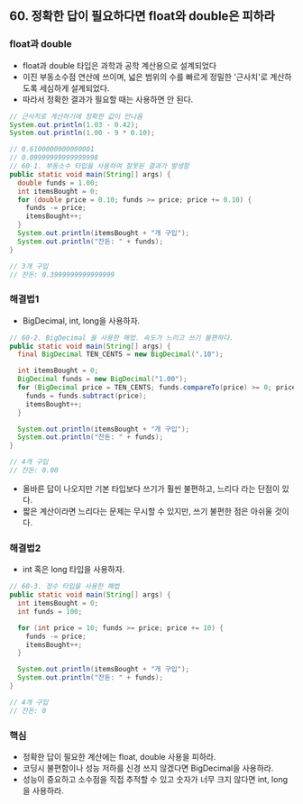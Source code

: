 ## 60. 정확한 답이 필요하다면 float와 double은 피하라

### float과 double

- float과 double 타입은 과학과 공학 계산용으로 설계되었다
- 이진 부동소수점 연산에 쓰이며, 넓은 범위의 수를 빠르게 정밀한 '근사치'로 계산하도록 세심하게 설계되었다.
- 따라서 정확한 결과가 필요할 때는 사용하면 안 된다.

```java
// 근사치로 계산하기에 정확한 값이 안나옴
System.out.println(1.03 - 0.42);
System.out.println(1.00 - 9 * 0.10);

// 0.6100000000000001
// 0.09999999999999998
// 60-1. 부동소수 타입을 사용하여 잘못된 결과가 발생함 
public static void main(String[] args) {
  double funds = 1.00;
  int itemsBought = 0;
  for (double price = 0.10; funds >= price; price += 0.10) {
    funds -= price;
    itemsBought++;
  }
  System.out.println(itemsBought + "개 구입");
  System.out.println("잔돈: " + funds);
}

// 3개 구입
// 잔돈: 0.3999999999999999
```



### 해결법1

- BigDecimal, int, long을 사용하자.

```java
// 60-2. BigDecimal 을 사용한 해법. 속도가 느리고 쓰기 불편하다.
public static void main(String[] args) {
  final BigDecimal TEN_CENTS = new BigDecimal(".10");

  int itemsBought = 0;
  BigDecimal funds = new BigDecimal("1.00");
  for (BigDecimal price = TEN_CENTS; funds.compareTo(price) >= 0; price = price.add(TEN_CENTS)) {
    funds = funds.subtract(price);
    itemsBought++;
  }

  System.out.println(itemsBought + "개 구입");
  System.out.println("잔돈: " + funds);
}

// 4개 구입
// 잔돈: 0.00
```

- 올바른 답이 나오지만 기본 타입보다 쓰기가 훨씬 불편하고, 느리다 라는 단점이 있다.
- 짧은 계산이라면 느리다는 문제는 무시할 수 있지만, 쓰기 불편한 점은 아쉬울 것이다.



### 해결법2

- int 혹은 long 타입을 사용하자.

```java
// 60-3. 정수 타입을 사용한 해법 
public static void main(String[] args) {
  int itemsBought = 0;
  int funds = 100;

  for (int price = 10; funds >= price; price += 10) {
    funds -= price;
    itemsBought++;
  }

  System.out.println(itemsBought + "개 구입");
  System.out.println("잔돈: " + funds);
}

// 4개 구입
// 잔돈: 0
```



### 핵심

- 정확한 답이 필요한 계산에는 float, double 사용을 피하라.
- 코딩시 불편함이나 성능 저하를 신경 쓰지 않겠다면 BigDecimal을 사용하라.
- 성능이 중요하고 소수점을 직접 추적할 수 있고 숫자가 너무 크지 않다면 int, long 을 사용하라.

